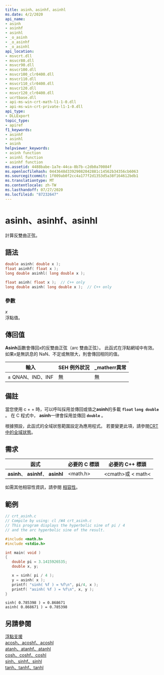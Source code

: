 ```yaml
---
title: asinh、asinhf、asinhl
ms.date: 4/2/2020
api_name:
- asinh
- asinhf
- asinhl
- _o_asinh
- _o_asinhf
- _o_asinhl
api_location:
- msvcrt.dll
- msvcr80.dll
- msvcr90.dll
- msvcr100.dll
- msvcr100_clr0400.dll
- msvcr110.dll
- msvcr110_clr0400.dll
- msvcr120.dll
- msvcr120_clr0400.dll
- ucrtbase.dll
- api-ms-win-crt-math-l1-1-0.dll
- api-ms-win-crt-private-l1-1-0.dll
api_type:
- DLLExport
topic_type:
- apiref
f1_keywords:
- asinhf
- asinhl
- asinh
helpviewer_keywords:
- asinh function
- asinhl function
- asinhf function
ms.assetid: 4488babe-1a7e-44ca-8b7b-c2db0a70084f
ms.openlocfilehash: 0443648d33929082042881c14562b34356cb6063
ms.sourcegitcommit: 1f009ab0f2cc4a177f2d1353d5a38f164612bdb1
ms.translationtype: MT
ms.contentlocale: zh-TW
ms.lasthandoff: 07/27/2020
ms.locfileid: "87232647"
---
```

# <a name="asinh-asinhf-asinhl"></a>asinh、asinhf、asinhl

計算反雙曲正弦。

## <a name="syntax"></a>語法

```C
double asinh( double x );
float asinhf( float x );
long double asinhl( long double x );
```

```cpp
float asinh( float x );  // C++ only
long double asinh( long double x );  // C++ only
```

### <a name="parameters"></a>參數

*x*<br/>
浮點值。

## <a name="return-value"></a>傳回值

**Asinh**函數會傳回*x*的反雙曲正弦（arc 雙曲正弦）。 此函式在浮點網域中有效。 如果*x*是無訊息的 NaN、不定或無限大，則會傳回相同的值。

|輸入|SEH 例外狀況|**_matherr**異常|
|-----------|-------------------|--------------------------|
|± QNAN、IND、INF|無|無|

## <a name="remarks"></a>備註

當您使用 c + + 時，可以呼叫採用並傳回或值之**asinh**的多載 **`float`** **`long double`** 。 在 C 程式中， **asinh**一律會採用並傳回 **`double`** 。

根據預設，此函式的全域狀態範圍設定為應用程式。 若要變更此項，請參閱[CRT 中的全域狀態](../global-state.md)。

## <a name="requirements"></a>需求

|函式|必要的 C 標頭|必要的 C++ 標頭|
|--------------|--------------|------------------|
|**asinh**、 **asinhf**、 **asinhl**|\<math.h>|\<cmath>或 \< math<|

如需其他相容性資訊，請參閱 [相容性](../../c-runtime-library/compatibility.md)。

## <a name="example"></a>範例

```C
// crt_asinh.c
// Compile by using: cl /W4 crt_asinh.c
// This program displays the hyperbolic sine of pi / 4
// and the arc hyperbolic sine of the result.

#include <math.h>
#include <stdio.h>

int main( void )
{
   double pi = 3.1415926535;
   double x, y;

   x = sinh( pi / 4 );
   y = asinh( x );
   printf( "sinh( %f ) = %f\n", pi/4, x );
   printf( "asinh( %f ) = %f\n", x, y );
}
```

```Output
sinh( 0.785398 ) = 0.868671
asinh( 0.868671 ) = 0.785398
```

## <a name="see-also"></a>另請參閱

[浮點支援](../../c-runtime-library/floating-point-support.md)<br/>
[acosh、acoshf、acoshl](acosh-acoshf-acoshl.md)<br/>
[atanh、atanhf、atanhl](atanh-atanhf-atanhl.md)<br/>
[cosh、coshf、coshl](cosh-coshf-coshl.md)<br/>
[sinh、sinhf、sinhl](sinh-sinhf-sinhl.md)<br/>
[tanh、tanhf、tanhl](tanh-tanhf-tanhl.md)<br/>

